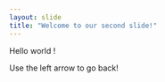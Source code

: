 ```yaml
---
layout: slide
title: "Welcome to our second slide!"
---
```


Hello world !

Use the left arrow to go back!